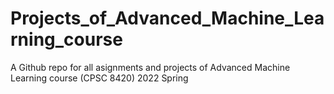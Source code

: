 # Projects_of_Advanced_Machine_Learning_course
A Github repo for all asignments and projects of Advanced Machine Learning course (CPSC 8420) 2022 Spring
